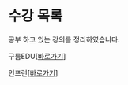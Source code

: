 # 수강 목록

공부 하고 있는 강의를 정리하였습니다.   

구름EDU[[바로가기](https://edu.goorm.io/)]

인프런[[바로가기](https://www.inflearn.com/)]
